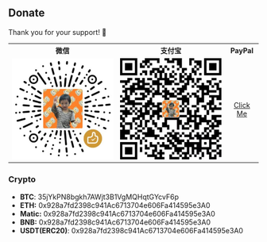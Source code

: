 ## Donate

Thank you for your support! 🙏

<div style="text-align: center;">
  <table>
    <tr>
      <th>微信</th>
      <th>支付宝</th>
      <th>PayPal</th>
    </tr>
    <tr>
      <td><img src="/.donate/qr/wechatpay.jpg" alt="wechatpay" width="300" /></td>
      <td><img src="/.donate/qr/alipay.jpg" alt="alipay" width="300" /></td>
      <td><a href="https://paypal.me/monkeyWie" target="_blank">Click Me</a></td>
  </table>
</div>

### Crypto

- **BTC**: 35jYkPN8bgkh7AWjt3B1VgMQHqtGYcvF6p
- **ETH:** 0x928a7fd2398c941Ac6713704e606Fa414595e3A0
- **Matic:** 0x928a7fd2398c941Ac6713704e606Fa414595e3A0
- **BNB:** 0x928a7fd2398c941Ac6713704e606Fa414595e3A0
- **USDT(ERC20)**: 0x928a7fd2398c941Ac6713704e606Fa414595e3A0
